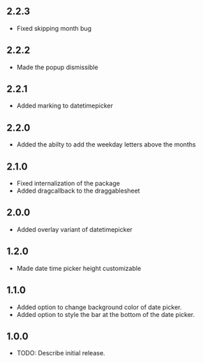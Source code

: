 ## 2.2.3

- Fixed skipping month bug

## 2.2.2

- Made the popup dismissible

## 2.2.1

- Added marking to datetimepicker

## 2.2.0

- Added the abilty to add the weekday letters above the months

## 2.1.0

- Fixed internalization of the package
- Added dragcallback to the draggablesheet

## 2.0.0

- Added overlay variant of datetimepicker

## 1.2.0

- Made date time picker height customizable

## 1.1.0

- Added option to change background color of date picker.
- Added option to style the bar at the bottom of the date picker.

## 1.0.0

- TODO: Describe initial release.
